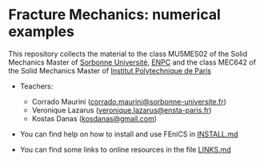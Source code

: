# Fracture Mechanics: numerical examples

This repository collects the material to the class MU5MES02 of the Solid Mechanics Master of [Sorbonne Université](http://master.spi.sorbonne-universite.fr/fr/mecanique-des-solides-et-des-structures.html), [ENPC](www.enpc.fr) and the class MEC642 of the Solid Mechanics Master of [Institut Polytechnique de Paris](https://www.ip-paris.fr)

* Teachers:
    * Corrado Maurini (corrado.maurini@sorbonne-universite.fr)
    * Veronique Lazarus (veronique.lazarus@ensta-paris.fr)
    * Kostas Danas (kosdanas@gmail.com)
    
* You can find help on how to install and use FEniCS in [INSTALL.md](INSTALL.md)

* You can find some links to online resources in the file [LINKS.md](LINKS.md)
